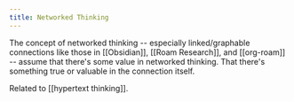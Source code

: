 ```yaml
---
title: Networked Thinking
---
```


The concept of networked thinking -- especially linked/graphable connections like those in [[Obsidian]], [[Roam Research]], and [[org-roam]] -- assume that there's some value in networked thinking. That there's something true or valuable in the connection itself.

Related to [[hypertext thinking]].